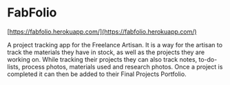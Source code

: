 # FabFolio

[https://fabfolio.herokuapp.com/](https://fabfolio.herokuapp.com/)
<p> A project tracking app for the Freelance Artisan. It is a way for the artisan to track the materials they have in stock, as well as the projects they are working on. While tracking their projects they can also track notes, to-do-lists, process photos, materials used and research photos. Once a project is completed it can then be added to their Final Projects Portfolio. </p>
